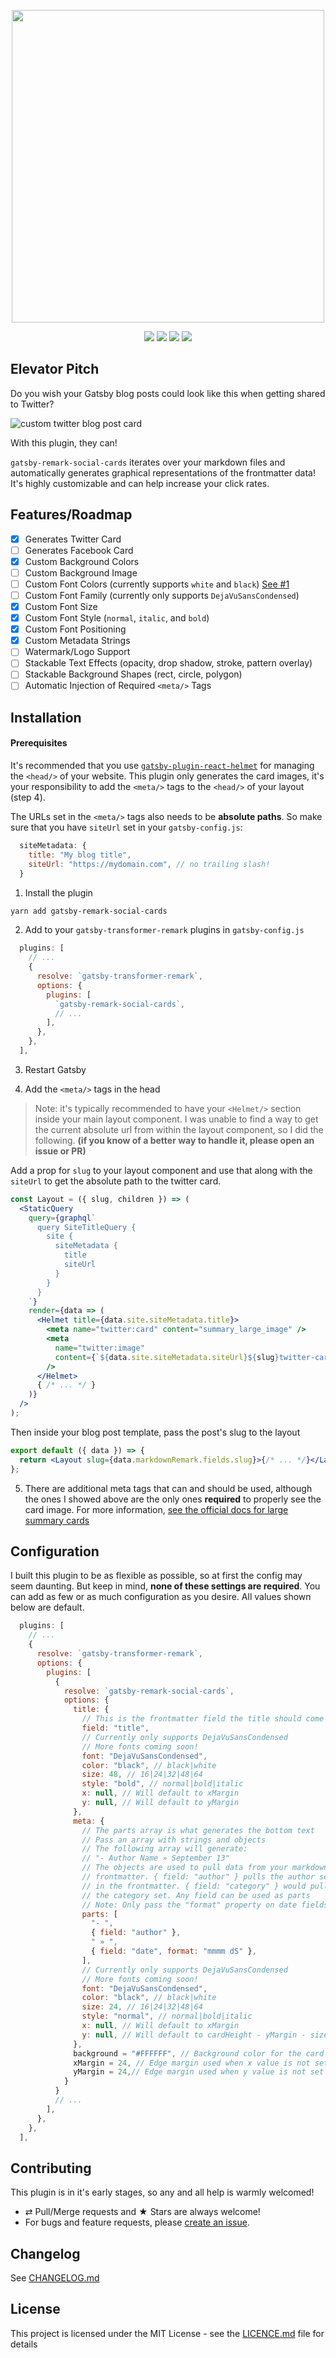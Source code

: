 <p align="center"><img src="https://i.imgur.com/glbLboQ.png" width="500"/></p>

<p align="center">
  <a href="https://travis-ci.org/garetmckinley/gatsby-remark-social-cards"><img src="https://img.shields.io/travis/garetmckinley/gatsby-remark-social-cards.svg?style=flat-square"/></a>
  <img src="https://img.shields.io/david/garetmckinley/gatsby-remark-social-cards.svg?style=flat-square"/>
  <a href="https://www.npmjs.org/package/gatsby-remark-social-cards"><img src="https://img.shields.io/npm/v/gatsby-remark-social-cards.svg?style=flat-square"/></a>
  <a href="https://github.com/garetmckinley/gatsby-remark-social-cards/blob/master/LICENCE.md"><img src="https://img.shields.io/github/license/garetmckinley/gatsby-remark-social-cards.svg?style=flat-square"/></a>
</p>

## Elevator Pitch

Do you wish your Gatsby blog posts could look like this when getting shared to Twitter?

![custom twitter blog post card](https://i.imgur.com/VByhlyE.jpg)

With this plugin, they can!

`gatsby-remark-social-cards` iterates over your markdown files and automatically generates graphical representations of the frontmatter data! It's highly customizable and can help increase your click rates.

## Features/Roadmap

- [x] Generates Twitter Card
- [ ] Generates Facebook Card
- [x] Custom Background Colors
- [ ] Custom Background Image
- [ ] Custom Font Colors (currently supports `white` and `black`) [See #1](https://github.com/garetmckinley/gatsby-remark-social-cards/issues/1)
- [ ] Custom Font Family (currently only supports `DejaVuSansCondensed`)
- [x] Custom Font Size
- [x] Custom Font Style (`normal`, `italic`, and `bold`)
- [x] Custom Font Positioning
- [x] Custom Metadata Strings
- [ ] Watermark/Logo Support
- [ ] Stackable Text Effects (opacity, drop shadow, stroke, pattern overlay)
- [ ] Stackable Background Shapes (rect, circle, polygon)
- [ ] Automatic Injection of Required `<meta/>` Tags

## Installation

#### Prerequisites

It's recommended that you use [`gatsby-plugin-react-helmet`](https://github.com/gatsbyjs/gatsby/blob/master/packages/gatsby-plugin-react-helmet/README.md) for managing the `<head/>` of your website. This plugin only generates the card images, it's your responsibility to add the `<meta/>` tags to the `<head/>` of your layout (step 4).

The URLs set in the `<meta/>` tags also needs to be **absolute paths**. So make sure that you have `siteUrl` set in your `gatsby-config.js`:

```js
  siteMetadata: {
    title: "My blog title",
    siteUrl: "https://mydomain.com", // no trailing slash!
  }
```

1. Install the plugin

```bash
yarn add gatsby-remark-social-cards
```

2. Add to your `gatsby-transformer-remark` plugins in `gatsby-config.js`

```js
  plugins: [
    // ...
    {
      resolve: `gatsby-transformer-remark`,
      options: {
        plugins: [
          `gatsby-remark-social-cards`,
          // ...
        ],
      },
    },
  ],
```

3. Restart Gatsby

4. Add the `<meta/>` tags in the head

> Note: it's typically recommended to have your `<Helmet/>` section inside your main layout component. I was unable to find a way to get the current absolute url from within the layout component, so I did the following. **(if you know of a better way to handle it, please open an issue or PR)**

Add a prop for `slug` to your layout component and use that along with the `siteUrl` to get the absolute path to the twitter card.

```jsx
const Layout = ({ slug, children }) => (
  <StaticQuery
    query={graphql`
      query SiteTitleQuery {
        site {
          siteMetadata {
            title
            siteUrl
          }
        }
      }
    `}
    render={data => (
      <Helmet title={data.site.siteMetadata.title}>
        <meta name="twitter:card" content="summary_large_image" />
        <meta
          name="twitter:image"
          content={`${data.site.siteMetadata.siteUrl}${slug}twitter-card.jpg`}
        />
      </Helmet>
      { /* ... */ }
    )}
  />
);
```

Then inside your blog post template, pass the post's slug to the layout

```jsx
export default ({ data }) => {
  return <Layout slug={data.markdownRemark.fields.slug}>{/* ... */}</Layout>;
};
```

5. There are additional meta tags that can and should be used, although the ones I showed above are the only ones **required** to properly see the card image. For more information, [see the official docs for large summary cards](https://developer.twitter.com/en/docs/tweets/optimize-with-cards/overview/summary-card-with-large-image)

## Configuration

I built this plugin to be as flexible as possible, so at first the config may seem daunting. But keep in mind, **none of these settings are required**. You can add as few or as much configuration as you desire. All values shown below are default.

```js
  plugins: [
    // ...
    {
      resolve: `gatsby-transformer-remark`,
      options: {
        plugins: [
          {
            resolve: `gatsby-remark-social-cards`,
            options: {
              title: {
                // This is the frontmatter field the title should come from
                field: "title",
                // Currently only supports DejaVuSansCondensed
                // More fonts coming soon!
                font: "DejaVuSansCondensed",
                color: "black", // black|white
                size: 48, // 16|24|32|48|64
                style: "bold", // normal|bold|italic
                x: null, // Will default to xMargin
                y: null, // Will default to yMargin
              },
              meta: {
                // The parts array is what generates the bottom text
                // Pass an array with strings and objects
                // The following array will generate:
                // "- Author Name » September 13"
                // The objects are used to pull data from your markdown's
                // frontmatter. { field: "author" } pulls the author set
                // in the frontmatter. { field: "category" } would pull
                // the category set. Any field can be used as parts
                // Note: Only pass the "format" property on date fields
                parts: [
                  "- ",
                  { field: "author" },
                  " » ",
                  { field: "date", format: "mmmm dS" },
                ],
                // Currently only supports DejaVuSansCondensed
                // More fonts coming soon!
                font: "DejaVuSansCondensed",
                color: "black", // black|white
                size: 24, // 16|24|32|48|64
                style: "normal", // normal|bold|italic
                x: null, // Will default to xMargin
                y: null, // Will default to cardHeight - yMargin - size
              },
              background = "#FFFFFF", // Background color for the card
              xMargin = 24, // Edge margin used when x value is not set
              yMargin = 24,// Edge margin used when y value is not set
            }
          }
          // ...
        ],
      },
    },
  ],
```

## Contributing

This plugin is in it's early stages, so any and all help is warmly welcomed!

- ⇄ Pull/Merge requests and ★ Stars are always welcome!
- For bugs and feature requests, please [create an issue](https://github.com/garetmckinley/gatsby-remark-social-cards/issues/new).

## Changelog

See [CHANGELOG.md](./CHANGELOG.md)

## License

This project is licensed under the MIT License - see the
[LICENCE.md](./LICENCE.md) file for details
